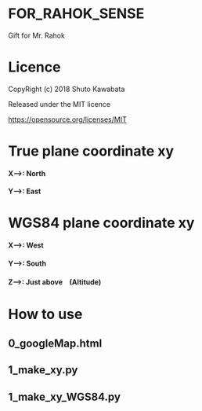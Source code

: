 # FOR_RAHOK_SENSE
Gift for Mr. Rahok

# Licence
CopyRight (c) 2018 Shuto Kawabata

Released under the MIT licence

https://opensource.org/licenses/MIT


# True plane coordinate xy
#### X-->: North
#### Y-->: East

# WGS84 plane coordinate xy
#### X-->: West
#### Y-->: South
#### Z-->: Just above　(Altitude)



# How to use

## 0_googleMap.html


## 1_make_xy.py

## 1_make_xy_WGS84.py

